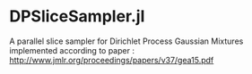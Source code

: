 # DPSliceSampler.jl

A parallel slice sampler for Dirichlet Process Gaussian Mixtures implemented according to paper : 
http://www.jmlr.org/proceedings/papers/v37/gea15.pdf
